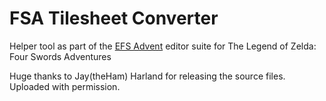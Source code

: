 # FSA Tilesheet Converter

Helper tool as part of the [EFS Advent](https://github.com/mikeskydev/efsadvent) editor suite for The Legend of Zelda: Four Swords Adventures

Huge thanks to Jay(theHam) Harland for releasing the source files. Uploaded with permission.
